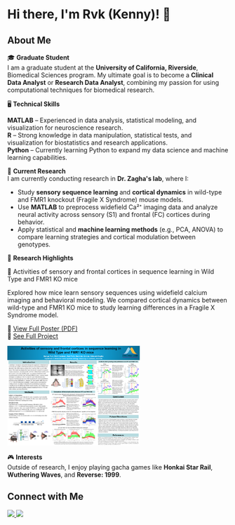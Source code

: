 # Hi there, I'm Rvk (Kenny)! 👋  

## About Me  
🎓 **Graduate Student**  
I am a graduate student at the **University of California, Riverside**, Biomedical Sciences program. My ultimate goal is to become a **Clinical Data Analyst** or **Research Data Analyst**, combining my passion for using computational techniques for biomedical research.  

🖥 **Technical Skills**  

**MATLAB** – Experienced in data analysis, statistical modeling, and visualization for neuroscience research.  
**R** – Strong knowledge in data manipulation, statistical tests, and visualization for biostatistics and research applications.  
**Python** – Currently learning Python to expand my data science and machine learning capabilities.  

🔬 **Current Research**  
I am currently conducting research in **Dr. Zagha's lab**, where I:  
- Study **sensory sequence learning** and **cortical dynamics** in wild-type and FMR1 knockout (Fragile X Syndrome) mouse models.
- Use **MATLAB** to preprocess widefield Ca²⁺ imaging data and analyze neural activity across sensory (S1) and frontal (FC) cortices during behavior.
- Apply statistical and **machine learning methods** (e.g., PCA, ANOVA) to compare learning strategies and cortical modulation between genotypes.

🧪 **Research Highlights**

🧠 Activities of sensory and frontal cortices in sequence learning in Wild Type and FMR1 KO mice

Explored how mice learn sensory sequences using widefield calcium imaging and behavioral modeling. We compared cortical dynamics between wild-type and FMR1 KO mice to study learning differences in a Fragile X Syndrome model.

📄 [View Full Poster (PDF)](kwakkle/MCSB-poster/poster/Cardona_FXS_SequenceLearning_Poster.pdf)  
🔗 [See Full Project](https://github.com/kwakkle/MCSB-poster)


<a href="https://github.com/kwakkle/fragilex-sequence-learning/blob/main/poster/Cardona_FXS_SequenceLearning_Poster.pdf">
  <img src="https://raw.githubusercontent.com/kwakkle/MCSB-poster/main/poster/Cardona_FXS_SequenceLearning_Poster.png" width="60%"/>
</a>

🎮 **Interests**  
Outside of research, I enjoy playing gacha games like **Honkai Star Rail**, **Wuthering Waves**, and **Reverse: 1999**.  

## Connect with Me  
<a href="mailto:rvkcardona@gmail.com"> <img src="https://img.shields.io/badge/Email-rvkcardonagmail.com-D14836?logo=gmail&logoColor=white"> 
<a href="https://www.linkedin.com/in/rvkcardona/"> <img src="https://img.shields.io/badge/LinkedIn-0077B5?logo=linkedin&logoColor=white">
